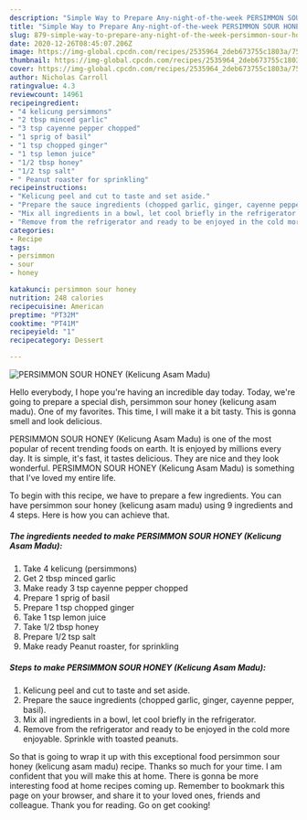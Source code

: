 ```yaml
---
description: "Simple Way to Prepare Any-night-of-the-week PERSIMMON SOUR HONEY (Kelicung Asam Madu)"
title: "Simple Way to Prepare Any-night-of-the-week PERSIMMON SOUR HONEY (Kelicung Asam Madu)"
slug: 879-simple-way-to-prepare-any-night-of-the-week-persimmon-sour-honey-kelicung-asam-madu
date: 2020-12-26T08:45:07.206Z
image: https://img-global.cpcdn.com/recipes/2535964_2deb673755c1803a/751x532cq70/persimmon-sour-honey-kelicung-asam-madu-recipe-main-photo.jpg
thumbnail: https://img-global.cpcdn.com/recipes/2535964_2deb673755c1803a/751x532cq70/persimmon-sour-honey-kelicung-asam-madu-recipe-main-photo.jpg
cover: https://img-global.cpcdn.com/recipes/2535964_2deb673755c1803a/751x532cq70/persimmon-sour-honey-kelicung-asam-madu-recipe-main-photo.jpg
author: Nicholas Carroll
ratingvalue: 4.3
reviewcount: 14961
recipeingredient:
- "4 kelicung persimmons"
- "2 tbsp minced garlic"
- "3 tsp cayenne pepper chopped"
- "1 sprig of basil"
- "1 tsp chopped ginger"
- "1 tsp lemon juice"
- "1/2 tbsp honey"
- "1/2 tsp salt"
- " Peanut roaster for sprinkling"
recipeinstructions:
- "Kelicung peel and cut to taste and set aside."
- "Prepare the sauce ingredients (chopped garlic, ginger, cayenne pepper, basil)."
- "Mix all ingredients in a bowl, let cool briefly in the refrigerator."
- "Remove from the refrigerator and ready to be enjoyed in the cold more enjoyable. Sprinkle with toasted peanuts."
categories:
- Recipe
tags:
- persimmon
- sour
- honey

katakunci: persimmon sour honey 
nutrition: 248 calories
recipecuisine: American
preptime: "PT32M"
cooktime: "PT41M"
recipeyield: "1"
recipecategory: Dessert

---
```



![PERSIMMON SOUR HONEY (Kelicung Asam Madu)](https://img-global.cpcdn.com/recipes/2535964_2deb673755c1803a/751x532cq70/persimmon-sour-honey-kelicung-asam-madu-recipe-main-photo.jpg)

Hello everybody, I hope you're having an incredible day today. Today, we're going to prepare a special dish, persimmon sour honey (kelicung asam madu). One of my favorites. This time, I will make it a bit tasty. This is gonna smell and look delicious.

PERSIMMON SOUR HONEY (Kelicung Asam Madu) is one of the most popular of recent trending foods on earth. It is enjoyed by millions every day. It is simple, it's fast, it tastes delicious. They are nice and they look wonderful. PERSIMMON SOUR HONEY (Kelicung Asam Madu) is something that I've loved my entire life.




To begin with this recipe, we have to prepare a few ingredients. You can have persimmon sour honey (kelicung asam madu) using 9 ingredients and 4 steps. Here is how you can achieve that.

<!--inarticleads1-->

##### The ingredients needed to make PERSIMMON SOUR HONEY (Kelicung Asam Madu):

1. Take 4 kelicung (persimmons)
1. Get 2 tbsp minced garlic
1. Make ready 3 tsp cayenne pepper chopped
1. Prepare 1 sprig of basil
1. Prepare 1 tsp chopped ginger
1. Take 1 tsp lemon juice
1. Take 1/2 tbsp honey
1. Prepare 1/2 tsp salt
1. Make ready  Peanut roaster, for sprinkling




<!--inarticleads2-->

##### Steps to make PERSIMMON SOUR HONEY (Kelicung Asam Madu):

1. Kelicung peel and cut to taste and set aside.
1. Prepare the sauce ingredients (chopped garlic, ginger, cayenne pepper, basil).
1. Mix all ingredients in a bowl, let cool briefly in the refrigerator.
1. Remove from the refrigerator and ready to be enjoyed in the cold more enjoyable. Sprinkle with toasted peanuts.




So that is going to wrap it up with this exceptional food persimmon sour honey (kelicung asam madu) recipe. Thanks so much for your time. I am confident that you will make this at home. There is gonna be more interesting food at home recipes coming up. Remember to bookmark this page on your browser, and share it to your loved ones, friends and colleague. Thank you for reading. Go on get cooking!
